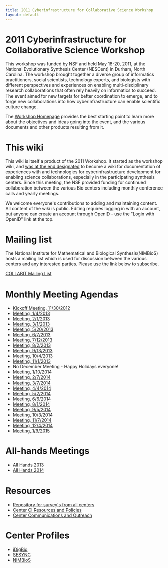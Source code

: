 ```yaml
---
title: 2011 Cyberinfrastructure for Collaborative Science Workshop
layout: default
---
```


# 2011 Cyberinfrastructure for Collaborative Science Workshop 

This workshop was funded by NSF and held May 18-20, 2011, at the National Evolutionary Synthesis Center (NESCent) in Durham, North Carolina. The workshop brought together a diverse group of informatics practitioners, social scientists, technology experts, and biologists with different perspectives and experiences on enabling multi-disciplinary research collaborations that often rely heavily on informatics to succeed.  The event aimed for new targets for better coordination to emerge, and to forge new collaborations into how cyberinfrastructure can enable scientific culture change.

The [Workshop Homepage](2011_Workshop.html) provides the best starting point to learn more about the objectives and ideas going into the event, and the various documents and other products resulting from it.

This wiki
=========

This wiki is itself a product of the 2011 Workshop. It started as the workshop wiki, and [was at the end designated](2011_Workshop/Day_3_Breakouts.html) to become a wiki for documentation of experiences with and technologies for cyberinfrastructure development for enabling science collaborations, especially in the participating synthesis centers. Since this meeting, the NSF provided funding for continued collaboration between the various Bio centers including monthly conference calls and yearly meetings. 

We welcome everyone's contributions to adding and maintaining content. All content of the wiki is public. Editing requires logging in with an account, but anyone can create an account through OpenID - use the "Login with OpenID" link at the top.

Mailing list
=============

The National Institute for Mathematical and Biological Synthesis(NIMBioS) hosts a mailing list which is used for discussion between the various centers and any interested parties. Please use the link below to subscribe.

[COLLABIT Mailing List](http://listserv.utk.edu/cgi-bin/wa?SUBED1=collabit&A=1) 

Monthly Meeting Agendas
=======================
+ [Kickoff Meeting, 11/30/2012](meeting-11-30-2012.html)
+ [Meeting, 1/4/2013](meeting-01-04-2013.html)
+ [Meeting, 2/1/2013](meeting-02-01-2013.html)
+ [Meeting, 3/1/2013](meeting-03-01-2013.html)
+ [Meeting, 5/20/2013](meeting-05-20-2013.html)
+ [Meeting, 6/7/2013](meeting-06-7-2013.html)
+ [Meeting, 7/12/2013](meeting-07-12-2013.html)
+ [Meeting, 8/2/2013](meeting-08-2-2013.html)
+ [Meeting, 9/13/2013](meeting-09-13-2012.html)
+ [Meeting, 10/4/2013](meeting-10-4-2013.html)
+ [Meeting, 11/1/2013](meeting-11-1-2013.html)
+ No December Meeting - Happy Holidays everyone!
+ [Meeting, 1/10/2014](meeting-1-10-2014.html)
+ [Meeting, 2/7/2014](meeting-2-7-2014.html)
+ [Meeting, 3/7/2014](meeting-3-7-2014.html)
+ [Meeting, 4/4/2014](meeting-4-4-2014.html)
+ [Meeting, 5/2/2014](meeting-5-2-2014.html)
+ [Meeting, 6/6/2014](meeting-6-6-2014.html)
+ [Meeting, 8/1/2014](meeting-8-1-2014.html)
+ [Meeting, 9/5/2014](meeting-9-5-2014.html)
+ [Meeting, 10/3/2014](meeting-10-3-2014.html)
+ [Meeting, 11/7/2014](meeting-11-7-2014.html)
+ [Meeting, 12/4/2014](meeting-12-4-2014.html)
+ [Meeting, 1/9/2015](meeting-1-9-2015.html)

All-hands Meetings
==================
* [All Hands 2013](all-hands-2013.html)
* [All Hands 2014](all-hands-2014.html)

Resources
==========
* [Repository for survey's from all centers](Surveys.html) 
* [Center CI Resources and Policies](resources_policies.html)
* [Center Communications and Outreach](comm_contacts.html)

Center Profiles
================
* [iDigBio](iDigBio_profile.html)
* [SESYNC](SESYNC_profile.html)
* [NIMBioS](NIMBioS_profile.html)